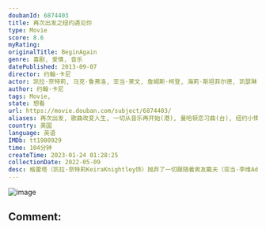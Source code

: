 ```yaml
---
doubanId: 6874403
title: 再次出发之纽约遇见你
type: Movie
score: 8.6
myRating: 
originalTitle: BeginAgain
genre: 喜剧, 爱情, 音乐
datePublished: 2013-09-07
director: 约翰·卡尼
actor: 凯拉·奈特莉, 马克·鲁弗洛, 亚当·莱文, 詹姆斯·柯登, 海莉·斯坦菲尔德, 凯瑟琳·基纳, 茅斯·达夫, 罗伯·莫洛, 伊恩·布罗茨基, 香农·沃尔什, 大卫·埃伯利斯, 马科·阿桑特, 玛丽·凯瑟琳·歌瑞森, 詹·雅各布, 席洛·格林, 詹妮弗·李·杰克逊, 特里·刘易斯, 吉米·帕伦博, 西蒙·德兰尼, 丹妮尔·布里瑟布瓦, 基恩·鲁弗洛, 尼古拉斯·丹尼尔·冈萨雷斯, 麦迪·科尔曼, 阿雅·卡什, 大卫·彭德尔顿, 保罗·罗梅罗, 安德鲁·塞伦, 凯伦·皮特曼, 罗恩·沃斯
author: 约翰·卡尼
tags: Movie, 
state: 想看
url: https://movie.douban.com/subject/6874403/
aliases: 再次出发, 歌曲改变人生, 一切从音乐再开始(港), 曼哈顿恋习曲(台), 纽约小情歌, 为乐而生, 重新开始, 重来, Can_a_Song_Save_Your_Life_, New_York_Melody
country: 美国
language: 英语
IMDb: tt1980929
time: 104分钟
createTime: 2023-01-24 01:28:25
collectionDate: 2022-05-09
desc: 格雷塔（凯拉·奈特莉KeiraKnightley饰）抛弃了一切跟随着男友戴夫（亚当·李维AdamLevine饰）来到美国纽约实现他们的音乐和爱情梦想，没想到曾经幻想过的美好一切化作泡影，在...
---
```


![image](p2250287733.jpg)

Comment: 
---


